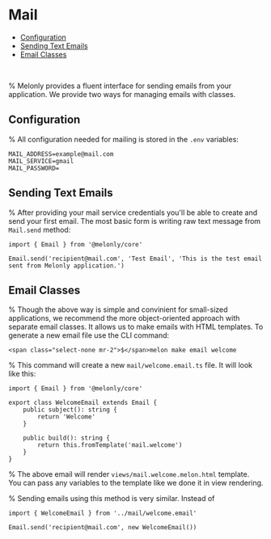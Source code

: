 <!-- omit in toc -->
# Mail

- [Configuration](#configuration)
- [Sending Text Emails](#sending-text-emails)
- [Email Classes](#email-classes)

<br>

% Melonly provides a fluent interface for sending emails from your application. We provide two ways for managing emails with classes.

## Configuration

% All configuration needed for mailing is stored in the `.env` variables:

```
MAIL_ADDRESS=example@mail.com
MAIL_SERVICE=gmail
MAIL_PASSWORD=
```

## Sending Text Emails

% After providing your mail service credentials you'll be able to create and send your first email. The most basic form is writing raw text message from `Mail.send` method:

```
import { Email } from '@melonly/core'

Email.send('recipient@mail.com', 'Test Email', 'This is the test email sent from Melonly application.')
```

## Email Classes

% Though the above way is simple and convinient for small-sized applications, we recommend the more object-oriented approach with separate email classes. It allows us to make emails with HTML templates. To generate a new email file use the CLI command:

```
<span class="select-none mr-2">$</span>melon make email welcome
```

% This command will create a new `mail/welcome.email.ts` file. It will look like this:

```
import { Email } from '@melonly/core'

export class WelcomeEmail extends Email {
    public subject(): string {
        return 'Welcome'
    }

    public build(): string {
        return this.fromTemplate('mail.welcome')
    }
}
```

% The above email will render `views/mail.welcome.melon.html` template. You can pass any variables to the template like we done it in view rendering.

% Sending emails using this method is very similar. Instead of 

```
import { WelcomeEmail } from '../mail/welcome.email'

Email.send('recipient@mail.com', new WelcomeEmail())
```
